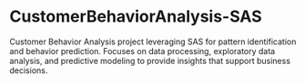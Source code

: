 # CustomerBehaviorAnalysis-SAS
Customer Behavior Analysis project leveraging SAS for pattern identification and behavior prediction. Focuses on data processing, exploratory data analysis, and predictive modeling to provide insights that support business decisions.
